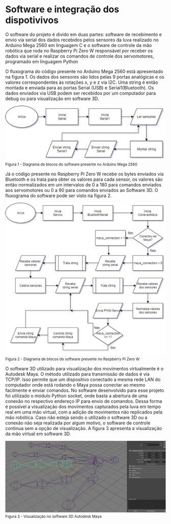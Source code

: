 <!-- # [Mirror Hand](SoftwareInt.md) -->

# Software e integração dos dispotivivos

O software do projeto é divido em duas partes: software de recebimento e envio via serial dos dados recebidos pelos sensores da luva realizado no Arduino Mega 2560 em linguagem C e o software de controle da mão robótica que roda no Raspberry Pi Zero W responsável por receber os dados via serial e realizar os comandos de controle dos servomotores, programado em linguagem Python

O fluxograma do código presente no Arduino Mega 2560 está apresentado na figura 1. Os dados dos sensores são lidos pelas 9 portas analógicas e os valores correspondentes às rotações x, y e z via I2C. Uma string é então montada e enviada para as portas Serial (USB) e Serial1(Bluetooth). Os dados enviados via USB podem ser recebidos por um computador para debug ou para visualização em software 3D.

![diagrama software arduino](/diagramas/diagramasoftwarearduino.jpg)
<br>
<small>Figura 1 - Diagrama de blocos do software presente no Arduino Mega 2560</small>

Já o código presente no Raspberry Pi Zero W recebe os bytes enviados via Bluetooth e os trata para obter os valores para cada sensor, os valores são então normalizados em um intervalos de 0 a 180 para comandos enviados aos servomotores ou 0 a 90 para comandos enviados ao Software 3D. O fluxograma do software pode ser visto na figura 2.

![diagrama software pi](/diagramas/diagramasoftwarepi.jpg)
<br>
<small>Figura 2 - Diagrama de blocos do software presente no Raspberry Pi Zero W</small>

O software 3D utilizado para visualização dos movimentos virtualmente é o Autodesk Maya. O método utilizado para transmissão de dados é via TCP/IP. Isso permite que um dispositivo conectado a mesma rede LAN do computador onde está rodando o Maya possa conectar ao mesmo facilmente e enviar comandos. No software desenvolvido para esse projeto foi utilizado o módulo Python socket, onde basta a abertura de uma conexão no respectivo endereço IP para envio de comandos. Dessa forma é possível a visualização dos movimentos capturados pela luva em tempo real em uma mão virtual, com a adição de movimentos não replicados pela mão robótica. Caso não esteja sendo o utilizado o software 3D ou a conexão não seja realizada por algum motivo, o software de controle continua sem a opção de visualização. A figura 3 apresenta a visualização da mão virtual em software 3D.

![visualização maya](/componentes/maya1.JPG)
<br>
<small>Figura 3 - Visualização no software 3D Autodesk Maya</small>
